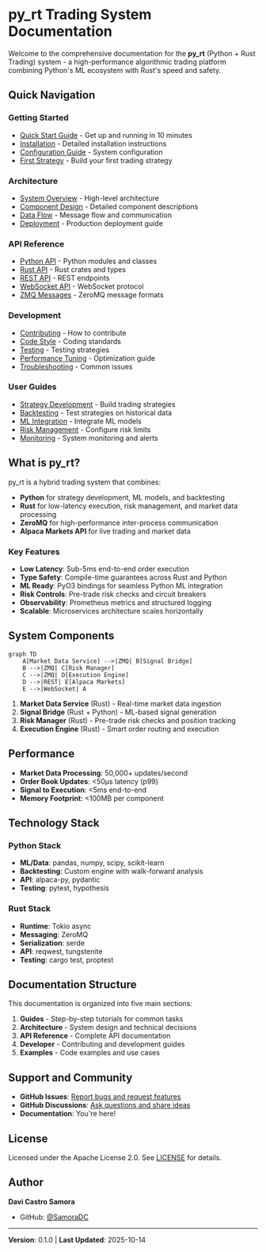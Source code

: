 # py_rt Trading System Documentation

Welcome to the comprehensive documentation for the **py_rt** (Python + Rust Trading) system - a high-performance algorithmic trading platform combining Python's ML ecosystem with Rust's speed and safety.

## Quick Navigation

### Getting Started
- [Quick Start Guide](guides/quickstart.md) - Get up and running in 10 minutes
- [Installation](guides/installation.md) - Detailed installation instructions
- [Configuration Guide](guides/configuration.md) - System configuration
- [First Strategy](guides/first-strategy.md) - Build your first trading strategy

### Architecture
- [System Overview](architecture/overview.md) - High-level architecture
- [Component Design](architecture/components.md) - Detailed component descriptions
- [Data Flow](architecture/dataflow.md) - Message flow and communication
- [Deployment](architecture/deployment.md) - Production deployment guide

### API Reference
- [Python API](api/python/index.md) - Python modules and classes
- [Rust API](api/rust/index.md) - Rust crates and types
- [REST API](api/rest/index.md) - REST endpoints
- [WebSocket API](api/websocket/index.md) - WebSocket protocol
- [ZMQ Messages](api/zmq/index.md) - ZeroMQ message formats

### Development
- [Contributing](developer/contributing.md) - How to contribute
- [Code Style](developer/code-style.md) - Coding standards
- [Testing](developer/testing.md) - Testing strategies
- [Performance Tuning](developer/performance.md) - Optimization guide
- [Troubleshooting](developer/troubleshooting.md) - Common issues

### User Guides
- [Strategy Development](guides/strategy-development.md) - Build trading strategies
- [Backtesting](guides/backtesting.md) - Test strategies on historical data
- [ML Integration](guides/ml-integration.md) - Integrate ML models
- [Risk Management](guides/risk-management.md) - Configure risk limits
- [Monitoring](guides/monitoring.md) - System monitoring and alerts

## What is py_rt?

py_rt is a hybrid trading system that combines:

- **Python** for strategy development, ML models, and backtesting
- **Rust** for low-latency execution, risk management, and market data processing
- **ZeroMQ** for high-performance inter-process communication
- **Alpaca Markets API** for live trading and market data

### Key Features

- **Low Latency**: Sub-5ms end-to-end order execution
- **Type Safety**: Compile-time guarantees across Rust and Python
- **ML Ready**: PyO3 bindings for seamless Python ML integration
- **Risk Controls**: Pre-trade risk checks and circuit breakers
- **Observability**: Prometheus metrics and structured logging
- **Scalable**: Microservices architecture scales horizontally

## System Components

```mermaid
graph TD
    A[Market Data Service] -->|ZMQ| B[Signal Bridge]
    B -->|ZMQ| C[Risk Manager]
    C -->|ZMQ| D[Execution Engine]
    D -->|REST| E[Alpaca Markets]
    E -->|WebSocket| A
```

1. **Market Data Service** (Rust) - Real-time market data ingestion
2. **Signal Bridge** (Rust + Python) - ML-based signal generation
3. **Risk Manager** (Rust) - Pre-trade risk checks and position tracking
4. **Execution Engine** (Rust) - Smart order routing and execution

## Performance

- **Market Data Processing**: 50,000+ updates/second
- **Order Book Updates**: <50μs latency (p99)
- **Signal to Execution**: <5ms end-to-end
- **Memory Footprint**: <100MB per component

## Technology Stack

### Python Stack
- **ML/Data**: pandas, numpy, scipy, scikit-learn
- **Backtesting**: Custom engine with walk-forward analysis
- **API**: alpaca-py, pydantic
- **Testing**: pytest, hypothesis

### Rust Stack
- **Runtime**: Tokio async
- **Messaging**: ZeroMQ
- **Serialization**: serde
- **API**: reqwest, tungstenite
- **Testing**: cargo test, proptest

## Documentation Structure

This documentation is organized into five main sections:

1. **Guides** - Step-by-step tutorials for common tasks
2. **Architecture** - System design and technical decisions
3. **API Reference** - Complete API documentation
4. **Developer** - Contributing and development guides
5. **Examples** - Code examples and use cases

## Support and Community

- **GitHub Issues**: [Report bugs and request features](https://github.com/SamoraDC/RustAlgorithmTrading/issues)
- **GitHub Discussions**: [Ask questions and share ideas](https://github.com/SamoraDC/RustAlgorithmTrading/discussions)
- **Documentation**: You're here!

## License

Licensed under the Apache License 2.0. See [LICENSE](../LICENSE) for details.

## Author

**Davi Castro Samora**
- GitHub: [@SamoraDC](https://github.com/SamoraDC)

---

**Version**: 0.1.0 | **Last Updated**: 2025-10-14
